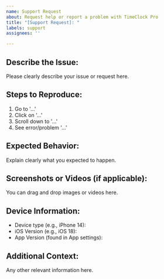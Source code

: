 ```yaml
---
name: Support Request
about: Request help or report a problem with TimeClock Pro
title: "[Support Request]: "
labels: support
assignees: ''

---
```


## Describe the Issue:
Please clearly describe your issue or request here.

## Steps to Reproduce:
1. Go to '...'
2. Click on '...'
3. Scroll down to '...'
4. See error/problem '...'

## Expected Behavior:
Explain clearly what you expected to happen.

## Screenshots or Videos (if applicable):
You can drag and drop images or videos here.

## Device Information:
- Device type (e.g., iPhone 14):
- iOS Version (e.g., iOS 18):
- App Version (found in App settings):

## Additional Context:
Any other relevant information here.
